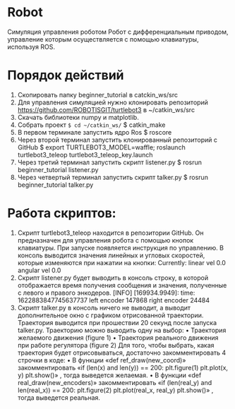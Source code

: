 # Robot
Симуляция управления роботом Робот с дифференциальным приводом, управление которым осуществляется с помощью клавиатуры, используя ROS.
# Порядок действий
1) Скопировать папку beginner_tutorial в catckin_ws/src
2) Для управления симуляцией нужно клонировать репозиторий https://github.com/ROBOTISGIT/turtlebot3 в ~/catkin_ws/src 
3) Скачать библиотеки numpy и matplotlib.
4) Собрать проект 
`$ cd ~/catkin_ws/`
$ catkin_make 
5) В первом терминале запустить ядро Ros
$ roscore
6) Через второй терминал запустить клонированный репозиторий с GitHub 
$ export TURTLEBOT3_MODEL=waffle; roslaunch turtlebot3_teleop turtlebot3_teleop_key.launch
7) Через третий терминал запустить скрипт listener.py
$ rosrun beginner_tutorial listener.py
8) Через четвертый терминал запустить скрипт talker.py
$ rosrun beginner_tutorial talker.py
# Работа скриптов:
1. Скрипт turtlebot3_teleop находится в репозитории GitHub. Он предназначен для управления робота с помощью кнопок клавиатуры. При запуске появляется инструкция по управлению.
В консоль выводится значения линейных и угловых скоростей, которые изменяются при нажатии на кнопки: 
Currently: linear vel 0.0 angular vel 0.0
2. Скрипт listener.py будет выводить в консоль cтроку, в которой отображается время получения сообщения и значения, полученные с левого и правого энкодеров. 
[INFO] [169934.9949]: time: 1622883847745637737 left encoder 147868 right encoder 24484
3. Скрипт talker.py в консоль ничего не выводит, а выводит дополнительное окно с графиком отрисованной траектории. Траектория выводится при прошествии 20 секунд после запуска talker.py.
Траекторию можно выводить одну на выбор:
•	Траектория желаемого движения (figure 1)
•	Траектория реального движения при работе регулятора (figure 2)
Для того, чтобы выбрать, какая траектория будет отрисовываться, достаточно закомментировать 4 строчки в коде:
•	В функции «def ref_draw(new_coord)» закомментировать 
«if (len(x) and len(y)) == 200:
plt.figure(1)
plt.plot(x, y)
plt.show()»
, тогда выведется желаемая.
•	В функции «def real_draw(new_encoders)» закомментировать 
«if (len(real_y) and len(real_x)) == 200:
plt.figure(2)
plt.plot(real_x, real_y)
plt.show()»
, тогда выведется реальная.

